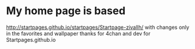 # My home page is based 

http://startpages.github.io/startpages/Startpage-zivallh/
with changes only in the favorites and wallpaper
thanks for 4chan and dev for Startpages.github.io

